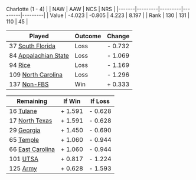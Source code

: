 Charlotte (1 - 4)
|       |   NAW   |   AAW   |   NCS   |   NRS   |
|-------|---------|---------|---------|---------|
| Value |  -4.023 |  -0.805 |   4.223 |   8.197 |
| Rank  |     130 |     131 |     110 |      45 |

| Played                    | Outcome    |  Change  |
|---------------------------|------------|----------|
|  37 [South Florida         ](SouthFlorida.md)| Loss       | -  0.732 |
|  84 [Appalachian State     ](AppalachianState.md)| Loss       | -  1.069 |
|  94 [Rice                  ](Rice.md)| Loss       | -  1.169 |
| 109 [North Carolina        ](NorthCarolina.md)| Loss       | -  1.296 |
| 137 [Non-FBS               ](NonFBS.md)| Win        | +  0.333 |

| Remaining                 |  If Win  |  If Loss |
|---------------------------|----------|----------|
|  16 [Tulane                ](Tulane.md)| +  1.591 | -  0.628 |
|  17 [North Texas           ](NorthTexas.md)| +  1.591 | -  0.628 |
|  29 [Georgia               ](Georgia.md)| +  1.450 | -  0.690 |
|  65 [Temple                ](Temple.md)| +  1.060 | -  0.944 |
|  66 [East Carolina         ](EastCarolina.md)| +  1.060 | -  0.944 |
| 101 [UTSA                  ](UTSA.md)| +  0.817 | -  1.224 |
| 125 [Army                  ](Army.md)| +  0.628 | -  1.593 |

